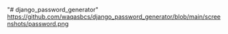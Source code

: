 "# django_password_generator" 
https://github.com/waqasbcs/django_password_generator/blob/main/screenshots/password.png
